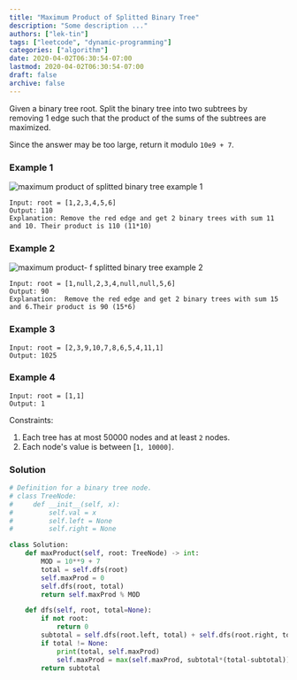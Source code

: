 ```yaml
---
title: "Maximum Product of Splitted Binary Tree"
description: "Some description ..."
authors: ["lek-tin"]
tags: ["leetcode", "dynamic-programming"]
categories: ["algorithm"]
date: 2020-04-02T06:30:54-07:00
lastmod: 2020-04-02T06:30:54-07:00
draft: false
archive: false
---
```


Given a binary tree root. Split the binary tree into two subtrees by removing 1 edge such that the product of the sums of the subtrees are maximized.

Since the answer may be too large, return it modulo `10e9 + 7`.

### Example 1

![maximum product of splitted binary tree example 1](/img/post/maximum-product-of-splitted-binary-tree-example-1.png)
```
Input: root = [1,2,3,4,5,6]
Output: 110
Explanation: Remove the red edge and get 2 binary trees with sum 11 and 10. Their product is 110 (11*10)
```

### Example 2

![maximum product- f splitted binary tree example 2](/img/post/maximum-product-of-splitted-binary-tree-example-2.png)
```
Input: root = [1,null,2,3,4,null,null,5,6]
Output: 90
Explanation:  Remove the red edge and get 2 binary trees with sum 15 and 6.Their product is 90 (15*6)
```

### Example 3

```
Input: root = [2,3,9,10,7,8,6,5,4,11,1]
Output: 1025
```

### Example 4

```
Input: root = [1,1]
Output: 1
```

Constraints:

1. Each tree has at most 50000 nodes and at least `2` nodes.
2. Each node's value is between [`1, 10000]`.

### Solution

```python
# Definition for a binary tree node.
# class TreeNode:
#     def __init__(self, x):
#         self.val = x
#         self.left = None
#         self.right = None

class Solution:
    def maxProduct(self, root: TreeNode) -> int:
        MOD = 10**9 + 7
        total = self.dfs(root)
        self.maxProd = 0
        self.dfs(root, total)
        return self.maxProd % MOD

    def dfs(self, root, total=None):
        if not root:
            return 0
        subtotal = self.dfs(root.left, total) + self.dfs(root.right, total)+root.val
        if total != None:
            print(total, self.maxProd)
            self.maxProd = max(self.maxProd, subtotal*(total-subtotal))
        return subtotal
```

